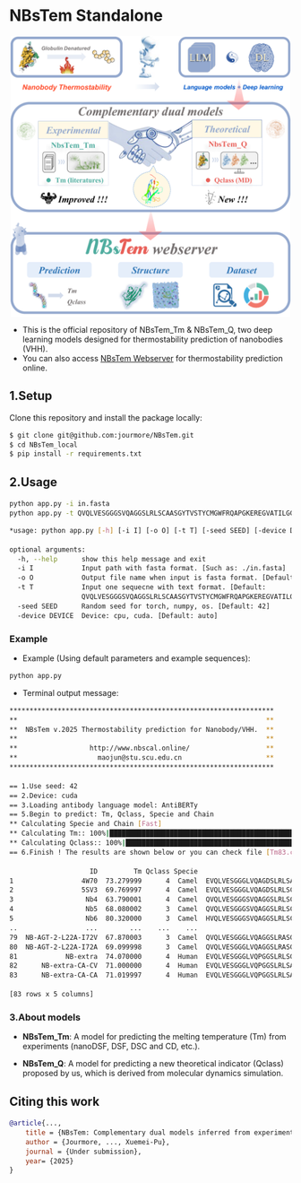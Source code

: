 # NBsTem Standalone
<p align="center">
    <img align="center" src="https://github.com/jourmore/NBsTem/blob/master/GA.png" width="500" alt="logo"/>
</p>

- This is the official repository of NBsTem_Tm & NBsTem_Q, two deep learning models designed for thermostability prediction of nanobodies (VHH).
- You can also access [NBsTem Webserver](http://www.nbscal.online/) for thermostability prediction online.

## 1.Setup

Clone this repository and install the package locally:
```bash
$ git clone git@github.com:jourmore/NBsTem.git
$ cd NBsTem_local
$ pip install -r requirements.txt
```

## 2.Usage

```bash
python app.py -i in.fasta
python app.py -t QVQLVESGGGSVQAGGSLRLSCAASGYTVSTYCMGWFRQAPGKEREGVATILGGSTYYGDSVKGRFTISQDNAKNTVYLQMNSLKPEDTAIYYCAGSTVASTGWCSRLRPYDYHYRGQGTQVTVSS
```

```bash
*usage: python app.py [-h] [-i I] [-o O] [-t T] [-seed SEED] [-device DEVICE]

optional arguments:
  -h, --help      show this help message and exit
  -i I            Input path with fasta format. [Such as: ./in.fasta]
  -o O            Output file name when input is fasta format. [Default: "Output-NBsTem-[Year]-[Month]-[Day].csv"
  -t T            Input one sequecne with text format. [Default:
                  QVQLVESGGGSVQAGGSLRLSCAASGYTVSTYCMGWFRQAPGKEREGVATILGGSTYYGDSVKGRFTISQDNAKNTVYLQMNSLKPEDTAIYYCAGSTVASTGWCSRLRPYDYHYRGQGTQVTVSS]
  -seed SEED      Random seed for torch, numpy, os. [Default: 42]
  -device DEVICE  Device: cpu, cuda. [Default: auto]
```

### Example

- Example (Using default parameters and example sequences):

```bash
python app.py
```

- Terminal output message:

```bash
******************************************************************
**                                                              **
**  NBsTem v.2025 Thermostability prediction for Nanobody/VHH.  **
**                                                              **
**                  http://www.nbscal.online/                   **
**                    maojun@stu.scu.edu.cn                     **
******************************************************************

== 1.Use seed: 42
== 2.Device: cuda
== 3.Loading antibody language model: AntiBERTy
== 5.Begin to predict: Tm, Qclass, Specie and Chain
** Calculating Specie and Chain [Fast]
** Calculating Tm:: 100%|█████████████████████████████████████████████████| 83/83 [00:03<00:00, 22.40it/s]
** Calculating Qclass:: 100%|█████████████████████████████████████████████| 83/83 [00:02<00:00, 33.12it/s]
== 6.Finish ! The results are shown below or you can check file [Tm83.csv]

                    ID         Tm Qclass Specie                                           Sequence
1                 4W70  73.279999      4  Camel  EVQLVESGGGLVQAGDSLRLSATASGRTFSRAVMGWFRQAPGKERE...
2                 5SV3  69.769997      4  Camel  EVQLVESGGGLVQAGDSLRLSCTASGRTLGDYGVAWFRQAPGKERE...
3                  Nb4  63.790001      4  Camel  QVQLVESGGGSVQAGGSLRLSCAASGLDIHSYCMTWFRQAPGKERE...
4                  Nb5  68.080002      3  Camel  QVQLVESGGGSVQAGGSLRLSCAASGSAISNLYMAWFRQAPGKERE...
5                  Nb6  80.320000      3  Camel  HVQLVESGGGSVQAGGSLRLSCEISLYIYSSYCMGWFRQAPGKERE...
..                 ...        ...    ...    ...                                                ...
79  NB-AGT-2-L22A-I72V  67.870003      3  Camel  QVQLVESGGGLVQAGGSLRASCAASGRTFSSYAMGWFRQAPGKERE...
80  NB-AGT-2-L22A-I72A  69.099998      3  Camel  QVQLVESGGGLVQAGGSLRASCAASGRTFSSYAMGWFRQAPGKERE...
81            NB-extra  74.070000      4  Human  EVQLVESGGGLVQPGGSLRLSCAASGFNIKDTYIGWVRRAPGKGEE...
82      NB-extra-CA-CV  71.000000      4  Human  EVQLVESGGGLVQPGGSLRLSAAASGFNIKDTYIGWVRRAPGKGEE...
83      NB-extra-CA-CA  71.019997      4  Human  EVQLVESGGGLVQPGGSLRLSAAASGFNIKDTYIGWVRRAPGKGEE...

[83 rows x 5 columns]
```

### 3.About models

- **NBsTem_Tm**: A model for predicting the melting temperature (Tm) from experiments (nanoDSF, DSF, DSC and CD, etc.).

- **NBsTem_Q**: A model for predicting a new theoretical indicator (Qclass) proposed by us, which is derived from molecular dynamics simulation.

## Citing this work

```bibtex
@article{...,
    title = {NBsTem: Complementary dual models inferred from experimental and theoretical indicators to realize reliable prediction for nanobody thermostability},
    author = {Jourmore, ..., Xuemei-Pu},
    journal = {Under submission},
    year= {2025}
}
```
